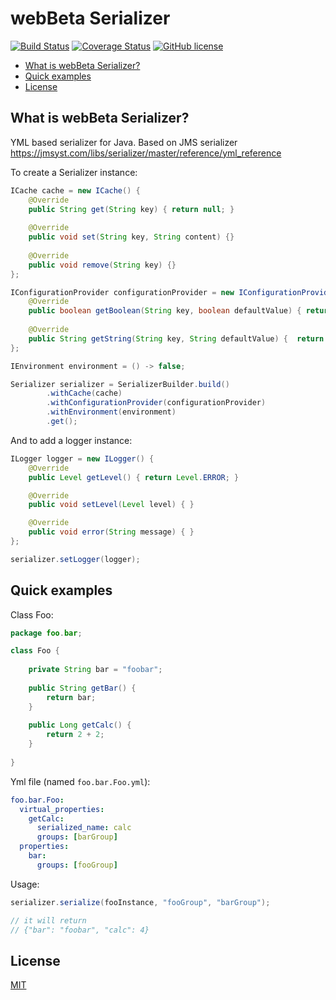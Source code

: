 # webBeta Serializer

[![Build Status](https://travis-ci.org/webbeta/Serializer.svg?branch=master)](https://travis-ci.org/webbeta/Serializer)
[![Coverage Status](https://codecov.io/gh/webbeta/Serializer/branch/master/graph/badge.svg)](https://codecov.io/gh/webbeta/Serializer)
[![GitHub license](https://img.shields.io/badge/License-MIT-yellow.svg)](LICENSE)

* [What is webBeta Serializer?](#what-is-webbeta-serializer?)
* [Quick examples](#quick-examples)
* [License](#license)

## What is webBeta Serializer?

YML based serializer for Java. Based on JMS serializer https://jmsyst.com/libs/serializer/master/reference/yml_reference

To create a Serializer instance:

```java
ICache cache = new ICache() {
    @Override
    public String get(String key) { return null; }
    
    @Override
    public void set(String key, String content) {}
    
    @Override
    public void remove(String key) {}
};

IConfigurationProvider configurationProvider = new IConfigurationProvider() {
    @Override
    public boolean getBoolean(String key, boolean defaultValue) { return true; }
    
    @Override
    public String getString(String key, String defaultValue) {  return ""; }
};

IEnvironment environment = () -> false;

Serializer serializer = SerializerBuilder.build()
        .withCache(cache)
        .withConfigurationProvider(configurationProvider)
        .withEnvironment(environment)
        .get();
```

And to add a logger instance:

```java
ILogger logger = new ILogger() {
    @Override
    public Level getLevel() { return Level.ERROR; }

    @Override
    public void setLevel(Level level) { }

    @Override
    public void error(String message) { }
};

serializer.setLogger(logger);
```
## Quick examples

Class Foo:

```java
package foo.bar;

class Foo {
    
    private String bar = "foobar";
    
    public String getBar() {
        return bar;
    }
    
    public Long getCalc() {
        return 2 + 2;
    }
    
}

```

Yml file (named ```foo.bar.Foo.yml```):

```yaml
foo.bar.Foo:
  virtual_properties:
    getCalc:
      serialized_name: calc
      groups: [barGroup]
  properties:
    bar:
      groups: [fooGroup]

```

Usage:

```java
serializer.serialize(fooInstance, "fooGroup", "barGroup");

// it will return
// {"bar": "foobar", "calc": 4}
```

## License

[MIT](LICENSE)
